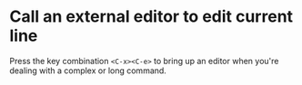 # Call an external editor to edit current line

Press the key combination `<C-x><C-e>` to bring up an editor when you're
dealing with a complex or long command.
